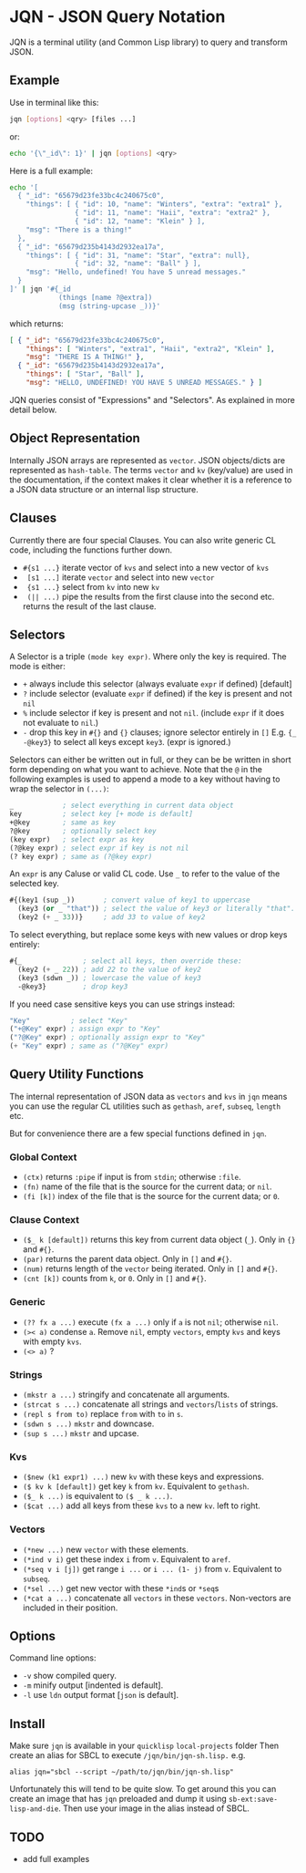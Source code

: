 # JQN - JSON Query Notation

JQN is a terminal utility (and Common Lisp library) to query and transform
JSON.

## Example

Use in terminal like this:
```bash
jqn [options] <qry> [files ...]
```
or:
```bash
echo '{\"_id\": 1}' | jqn [options] <qry>
```
Here is a full example:
```bash
echo '[
  { "_id": "65679d23fe33bc4c240675c0",
    "things": [ { "id": 10, "name": "Winters", "extra": "extra1" },
                { "id": 11, "name": "Haii", "extra": "extra2" },
                { "id": 12, "name": "Klein" } ],
    "msg": "There is a thing!"
  },
  { "_id": "65679d235b4143d2932ea17a",
    "things": [ { "id": 31, "name": "Star", "extra": null},
                { "id": 32, "name": "Ball" } ],
    "msg": "Hello, undefined! You have 5 unread messages."
  }
]' | jqn '#{_id
            (things [name ?@extra])
            (msg (string-upcase _))}'
```
which returns:
```json
[ { "_id": "65679d23fe33bc4c240675c0",
    "things": [ "Winters", "extra1", "Haii", "extra2", "Klein" ],
    "msg": "THERE IS A THING!" },
  { "_id": "65679d235b4143d2932ea17a",
    "things": [ "Star", "Ball" ],
    "msg": "HELLO, UNDEFINED! YOU HAVE 5 UNREAD MESSAGES." } ]
```

JQN queries consist of "Expressions" and "Selectors". As explained in more detail
below.

## Object Representation

Internally JSON arrays are represented as `vector`. JSON objects/dicts are
represented as `hash-table`. The terms `vector` and `kv` (key/value) are used
in the documentation, if the context makes it clear whether it is a reference
to a JSON data structure or an internal lisp structure.

## Clauses

Currently there are four special Clauses. You can also write generic CL code,
including the functions further down.

  - `#{s1 ...}` iterate vector of `kvs` and select into a new vector of `kvs`
  - ` [s1 ...]` iterate `vector` and select into new `vector`
  - ` {s1 ...}` select from `kv` into new `kv`
  - ` (|| ...)` pipe the results from the first clause into the second etc. returns
    the result of the last clause.

## Selectors

A Selector is a triple `(mode key expr)`. Where only the key is required. The
mode is either:

  - `+` always include this selector (always evaluate `expr` if defined) [default]
  - `?` include selector (evaluate `expr` if defined) if the key is present
        and not `nil`
  - `%` include selector if key is present and not `nil`. (include `expr`
        if it does not evaluate to `nil`.)
  - `-` drop this key in `#{}` and `{}` clauses; ignore selector entirely in `[]`
        E.g. `{_ -@key3}` to select all keys except `key3`. (expr is ignored.)

Selectors can either be written out in full, or they can be be written in short
form depending on what you want to achieve. Note that the `@` in the following
examples is used to append a mode to a key without having to wrap the selector
in `(...)`:
```lisp
_            ; select everything in current data object
key          ; select key [+ mode is default]
+@key        ; same as key
?@key        ; optionally select key
(key expr)   ; select expr as key
(?@key expr) ; select expr if key is not nil
(? key expr) ; same as (?@key expr)
```
An `expr` is any Caluse or valid CL code. Use `_` to refer to the value of
the selected key.
```lisp
#{(key1 (sup _))       ; convert value of key1 to uppercase
  (key3 (or _ "that")) ; select the value of key3 or literally "that".
  (key2 (+ _ 33))}     ; add 33 to value of key2
```
To select everything, but replace some keys with new values or drop keys entirely:
```lisp
#{_               ; select all keys, then override these:
  (key2 (+ _ 22)) ; add 22 to the value of key2
  (key3 (sdwn _)) ; lowercase the value of key3
  -@key3}         ; drop key3
```
If you need case sensitive keys you can use strings instead:
```lisp
"Key"          ; select "Key"
("+@Key" expr) ; assign expr to "Key"
("?@Key" expr) ; optionally assign expr to "Key"
(+ "Key" expr) ; same as ("?@Key" expr)
```

## Query Utility Functions

The internal representation of JSON data as `vectors` and `kvs` in `jqn` means
you can use the regular CL utilities such as `gethash`, `aref`, `subseq`,
`length` etc.

But for convenience there are a few special functions defined in `jqn`.

### Global Context

 - `(ctx)` returns `:pipe` if input is from `stdin`; otherwise `:file`.
 - `(fn)` name of the file that is the source for the current data; or `nil`.
 - `(fi [k])` index of the file that is the source for the current data; or `0`.

### Clause Context

 - `($_ k [default])` returns this key from current data object (`_`). Only in `{}` and `#{}`.
 - `(par)` returns the parent data object. Only in `[]` and `#{}`.
 - `(num)` returns length of the `vector` being iterated. Only in `[]` and `#{}`.
 - `(cnt [k])` counts from `k`, or `0`. Only in `[]` and `#{}`.

### Generic

 - `(?? fx a ...)` execute `(fx a ...)` only if `a` is not `nil`; otherwise `nil`.
 - `(>< a)` condense `a`. Remove `nil`, empty `vectors`, empty `kvs` and keys with empty `kvs`.
 - `(<> a)` ?

### Strings

 - `(mkstr a ...)` stringify and concatenate all arguments.
 - `(strcat s ...)` concatenate all strings and `vectors`/`lists` of strings.
 - `(repl s from to)` replace `from` with `to` in `s`.
 - `(sdwn s ...)` `mkstr` and downcase.
 - `(sup s ...)` `mkstr` and upcase.

### Kvs

 - `($new (k1 expr1) ...)` new `kv` with these keys and expressions.
 - `($ kv k [default])` get key `k` from `kv`. Equivalent to `gethash`.
 - `($_ k ...)` is equivalent to `($ _ k ...)`.
 - `($cat ...)` add all keys from these `kvs` to a new `kv`. left to right.

### Vectors

 - `(*new ...)` new `vector` with these elements.
 - `(*ind v i)` get these index `i` from `v`. Equivalent to `aref`.
 - `(*seq v i [j])` get range `i ...` or `i ... (1- j)` from `v`. Equivalent to `subseq`.
 - `(*sel ...)` get new vector with these `*ind`s or `*seq`s
 - `(*cat a ...)` concatenate all `vectors` in these `vectors`. Non-vectors are
   included in their position.

## Options

Command line options:
  - `-v` show compiled query.
  - `-m` minify output [indented is default].
  - `-l` use `ldn` output format [`json` is default].

## Install

Make sure `jqn` is available in your `quicklisp` `local-projects` folder Then
create an alias for SBCL to execute `/jqn/bin/jqn-sh.lisp.` e.g.
```
alias jqn="sbcl --script ~/path/to/jqn/bin/jqn-sh.lisp"
```

Unfortunately this will tend to be quite slow. To get around this you can
create an image that has `jqn` preloaded and dump it using
`sb-ext:save-lisp-and-die`. Then use your image in the alias instead of SBCL.

## TODO

 - add full examples

